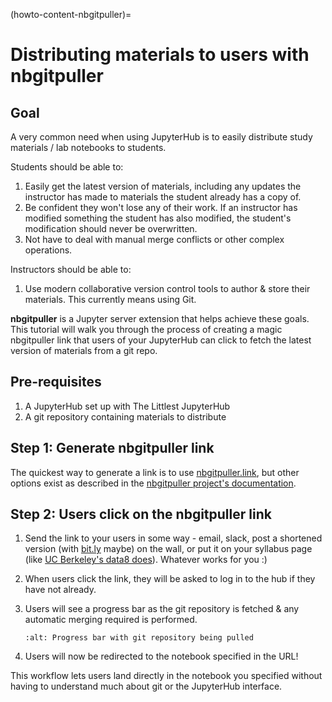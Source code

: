 (howto-content-nbgitpuller)=

# Distributing materials to users with nbgitpuller

## Goal

A very common need when using JupyterHub is to easily
distribute study materials / lab notebooks to students.

Students should be able to:

1. Easily get the latest version of materials, including any updates the instructor
   has made to materials the student already has a copy of.
2. Be confident they won't lose any of their work. If an instructor has modified
   something the student has also modified, the student's modification should
   never be overwritten.
3. Not have to deal with manual merge conflicts or other complex operations.

Instructors should be able to:

1. Use modern collaborative version control tools to author & store their
   materials. This currently means using Git.

**nbgitpuller** is a Jupyter server extension that helps achieve these goals.
This tutorial will walk you through the process of creating a magic
nbgitpuller link that users of your JupyterHub can click to fetch the latest
version of materials from a git repo.

## Pre-requisites

1. A JupyterHub set up with The Littlest JupyterHub
2. A git repository containing materials to distribute

## Step 1: Generate nbgitpuller link

The quickest way to generate a link is to use [nbgitpuller.link](https://jupyterhub.github.io/nbgitpuller/link.html), but other options exist as described in the
[nbgitpuller project's documentation](https://jupyterhub.github.io/nbgitpuller/use.html).

## Step 2: Users click on the nbgitpuller link

1. Send the link to your users in some way - email, slack, post a
   shortened version (with [bit.ly](https://bit.ly) maybe) on the wall, or
   put it on your syllabus page (like [UC Berkeley's data8 does](http://data8.org/sp18/)).
   Whatever works for you :)

2. When users click the link, they will be asked to log in to the hub
   if they have not already.

3. Users will see a progress bar as the git repository is fetched & any
   automatic merging required is performed.

   ```{image} ../../images/nbgitpuller/pull-progress.png
   :alt: Progress bar with git repository being pulled
   ```

4. Users will now be redirected to the notebook specified in the URL!

This workflow lets users land directly in the notebook you specified
without having to understand much about git or the JupyterHub interface.
